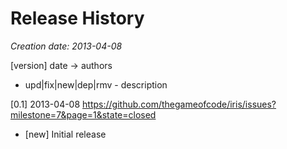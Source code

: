 # Release History

_Creation date: 2013-04-08_
 
[version] date -> authors
  * upd|fix|new|dep|rmv - description

[0.1] 2013-04-08
https://github.com/thegameofcode/iris/issues?milestone=7&page=1&state=closed
 * [new] Initial release
